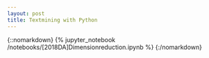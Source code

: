 ```yaml
---
layout: post
title: Textmining with Python
---
```


{::nomarkdown}
{% jupyter_notebook /notebooks/[2018DA]Dimensionreduction.ipynb %}
{:/nomarkdown}